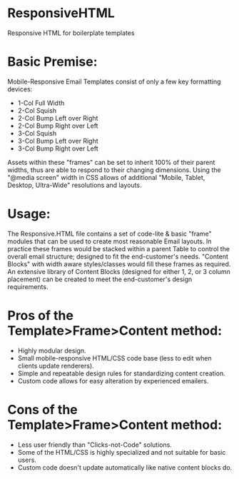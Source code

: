 # ResponsiveHTML
Responsive HTML for boilerplate templates

# Basic Premise:
Mobile-Responsive Email Templates consist of only a few key formatting devices:
+ 1-Col Full Width
+ 2-Col Squish
+ 2-Col Bump Left over Right
+ 2-Col Bump Right over Left
+ 3-Col Squish
+ 3-Col Bump Left over Right
+ 3-Col Bump Right over Left

Assets within these "frames" can be set to inherit 100% of their parent widths, thus are able to respond to their changing dimensions.
Using the "@media screen" width in CSS allows of additional "Mobile, Tablet, Desktop, Ultra-Wide" resolutions and layouts.

# Usage:
The Responsive.HTML file contains a set of code-lite & basic "frame" modules that can be used to create most reasonable Email layouts.
In practice these frames would be stacked within a parent Table to control the overall email structure; designed to fit the end-customer's needs.
"Content Blocks" with width aware styles/classes would fill these frames as required.
An extensive library of Content Blocks (designed for either 1, 2, or 3 column placement) can be created to meet the end-customer's design requirements.

# Pros of the Template>Frame>Content method:
+ Highly modular design.
+ Small mobile-responsive HTML/CSS code base (less to edit when clients update renderers).
+ Simple and repeatable design rules for standardizing content creation.
+ Custom code allows for easy alteration by experienced emailers.

# Cons of the Template>Frame>Content method:
+ Less user friendly than "Clicks-not-Code" solutions.
+ Some of the HTML/CSS is highly specialized and not suitable for basic users.
+ Custom code doesn't update automatically like native content blocks do.
